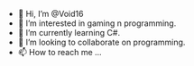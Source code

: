 - 👋 Hi, I’m @Void16
- 👀 I’m interested in gaming n programming.
- 🌱 I’m currently learning C#.
- 💞️ I’m looking to collaborate on programming.
- 📫 How to reach me ...

<!---
Void16/Void16 is a ✨ special ✨ repository because its `README.md` (this file) appears on your GitHub profile.
You can click the Preview link to take a look at your changes.
--->
